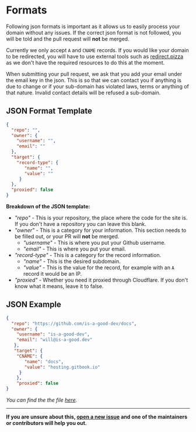 # Formats

Following json formats is important as it allows us to easily process your domain without any issues. If the correct json format is not followed, you will be told and the pull request will **not** be merged. 

Currently we only accept `A` and `CNAME` records. If you would like your domain to be redirected, you will have to use external tools such as [redirect.pizza](https://redirect.pizza) as we don't have the required resources to do this at the moment. 

When submitting your pull request, we ask that you add your email under the email key in the json. This is so that we can contact you if anything is due to change or if your sub-domain has violated laws, terms or anything of that nature. Invalid contact details will be refused a sub-domain. 

## JSON Format Template
```json
{
  "repo": "",
  "owner": {
    "username": "",
    "email": ""
  },
  "target": {
    "record-type": {
       "name": "", 
       "value": ""
     }
  },
  "proxied": false
}
```
**Breakdown of the JSON template:**
- *"repo"* - This is your repository, the place where the code for the site is. If you don't have a repository you can leave this blank.
- *"owner"* - This is a category for your information. This section needs to be filled out, or your PR will **not** be merged.
  - *"username"* - This is where you put your Github username. 
  - *"email"* - This is where you put your email.
- *"record-type"* - This is a category for the record information. 
  - *"name"* - This is the desired subdomain.
  - *"value"* - This is the value for the record, for example with an `A` record it would be an IP. 
- *"proxied"* - Whether you need it proxied through Cloudflare. If you don't know what it means, leave it to false.

## JSON Example 
```json
{
  "repo": "https://github.com/is-a-good-dev/docs",
  "owner": {
    "username": "is-a-good-dev",
    "email": "will@is-a-good.dev"
   },
   "target": {
    "CNAME": {
       "name": "docs", 
       "value": "hosting.gitbook.io"
     }
    },
    "proxied": false
}
```
*You can find the the file [here](https://github.com/is-a-good-dev/register/blob/main/reserved/docs.json).*

---
**If you are unsure about this, [open a new issue](https://github.com/is-a-good-dev/register/issues/new) and one of the maintainers or contributors will help you out.**
